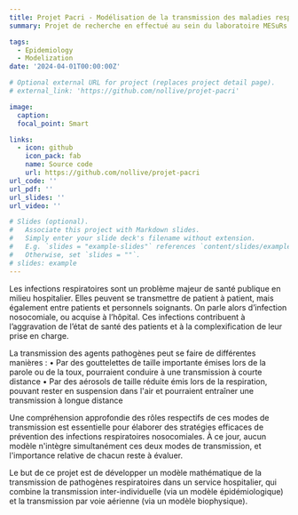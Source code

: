 ```yaml
---
title: Projet Pacri - Modélisation de la transmission des maladies respiratoires en milieu hospitalier
summary: Projet de recherche en effectué au sein du laboratoire MESuRs (Cnam) et l'unité EMEA (Institut Pasteur) à Paris portant sur développer un modèle mathématique de la transmission de pathogènes respiratoires dans un service hospitalier, qui combine la transmission inter-individuelle (via un modèle épidémiologique) et la transmission par voie aérienne (via un modèle biophysique).

tags:
  - Epidemiology
  - Modelization
date: '2024-04-01T00:00:00Z'

# Optional external URL for project (replaces project detail page).
# external_link: 'https://github.com/nollive/projet-pacri'

image:
  caption: 
  focal_point: Smart

links:
  - icon: github
    icon_pack: fab
    name: Source code
    url: https://github.com/nollive/projet-pacri
url_code: ''
url_pdf: ''
url_slides: ''
url_video: ''

# Slides (optional).
#   Associate this project with Markdown slides.
#   Simply enter your slide deck's filename without extension.
#   E.g. `slides = "example-slides"` references `content/slides/example-slides.md`.
#   Otherwise, set `slides = ""`.
# slides: example
---
```


Les infections respiratoires sont un problème majeur de santé publique en milieu hospitalier. Elles
peuvent se transmettre de patient à patient, mais également entre patients et personnels soignants.
On parle alors d’infection nosocomiale, ou acquise à l’hôpital. Ces infections contribuent à
l’aggravation de l’état de santé des patients et à la complexification de leur prise en charge.

La transmission des agents pathogènes peut se faire de différentes manières :
• Par des gouttelettes de taille importante émises lors de la parole ou de la toux, pourraient conduire
à une transmission à courte distance
• Par des aérosols de taille réduite émis lors de la respiration, pouvant rester en suspension dans
l'air et pourraient entraîner une transmission à longue distance

Une compréhension approfondie des rôles respectifs de ces modes de transmission est essentielle
pour élaborer des stratégies efficaces de prévention des infections respiratoires nosocomiales. À ce
jour, aucun modèle n'intègre simultanément ces deux modes de transmission, et l'importance relative
de chacun reste à évaluer.

Le but de ce projet est de développer un modèle mathématique de la transmission de pathogènes
respiratoires dans un service hospitalier, qui combine la transmission inter-individuelle (via un modèle
épidémiologique) et la transmission par voie aérienne (via un modèle biophysique).
